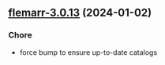 

## [flemarr-3.0.13](https://github.com/truecharts/charts/compare/flemarr-3.0.12...flemarr-3.0.13) (2024-01-02)

### Chore



- force bump to ensure up-to-date catalogs